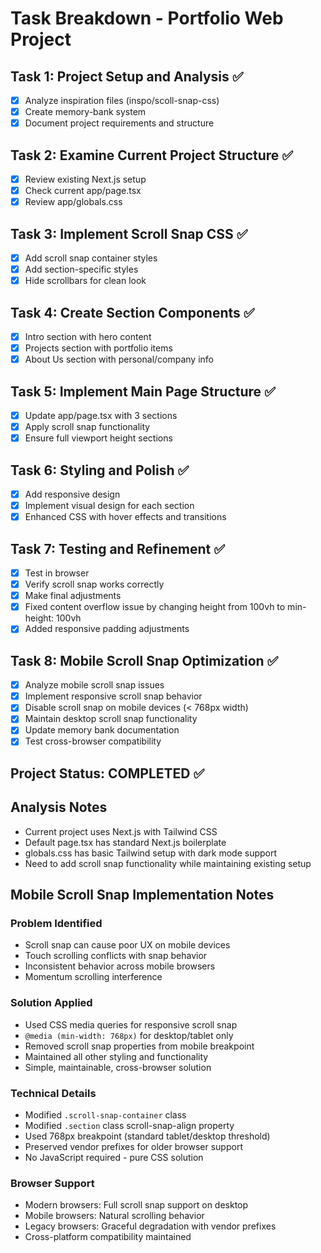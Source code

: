 # Task Breakdown - Portfolio Web Project

## Task 1: Project Setup and Analysis ✅

- [x] Analyze inspiration files (inspo/scoll-snap-css)
- [x] Create memory-bank system
- [x] Document project requirements and structure

## Task 2: Examine Current Project Structure ✅

- [x] Review existing Next.js setup
- [x] Check current app/page.tsx
- [x] Review app/globals.css

## Task 3: Implement Scroll Snap CSS ✅

- [x] Add scroll snap container styles
- [x] Add section-specific styles
- [x] Hide scrollbars for clean look

## Task 4: Create Section Components ✅

- [x] Intro section with hero content
- [x] Projects section with portfolio items
- [x] About Us section with personal/company info

## Task 5: Implement Main Page Structure ✅

- [x] Update app/page.tsx with 3 sections
- [x] Apply scroll snap functionality
- [x] Ensure full viewport height sections

## Task 6: Styling and Polish ✅

- [x] Add responsive design
- [x] Implement visual design for each section
- [x] Enhanced CSS with hover effects and transitions

## Task 7: Testing and Refinement ✅

- [x] Test in browser
- [x] Verify scroll snap works correctly
- [x] Make final adjustments
- [x] Fixed content overflow issue by changing height from 100vh to min-height: 100vh
- [x] Added responsive padding adjustments

## Task 8: Mobile Scroll Snap Optimization ✅

- [x] Analyze mobile scroll snap issues
- [x] Implement responsive scroll snap behavior
- [x] Disable scroll snap on mobile devices (< 768px width)
- [x] Maintain desktop scroll snap functionality
- [x] Update memory bank documentation
- [x] Test cross-browser compatibility

## Project Status: COMPLETED ✅

## Analysis Notes

- Current project uses Next.js with Tailwind CSS
- Default page.tsx has standard Next.js boilerplate
- globals.css has basic Tailwind setup with dark mode support
- Need to add scroll snap functionality while maintaining existing setup

## Mobile Scroll Snap Implementation Notes

### Problem Identified

- Scroll snap can cause poor UX on mobile devices
- Touch scrolling conflicts with snap behavior
- Inconsistent behavior across mobile browsers
- Momentum scrolling interference

### Solution Applied

- Used CSS media queries for responsive scroll snap
- `@media (min-width: 768px)` for desktop/tablet only
- Removed scroll snap properties from mobile breakpoint
- Maintained all other styling and functionality
- Simple, maintainable, cross-browser solution

### Technical Details

- Modified `.scroll-snap-container` class
- Modified `.section` class scroll-snap-align property
- Used 768px breakpoint (standard tablet/desktop threshold)
- Preserved vendor prefixes for older browser support
- No JavaScript required - pure CSS solution

### Browser Support

- Modern browsers: Full scroll snap support on desktop
- Mobile browsers: Natural scrolling behavior
- Legacy browsers: Graceful degradation with vendor prefixes
- Cross-platform compatibility maintained
